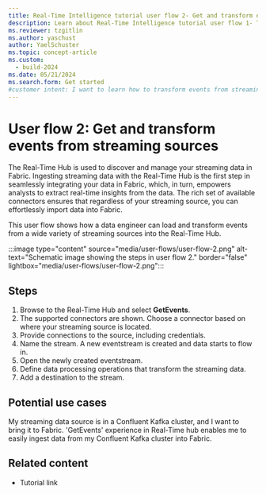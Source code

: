 ```yaml
---
title: Real-Time Intelligence tutorial user flow 2- Get and transform events from streaming sources
description: Learn about Real-Time Intelligence tutorial user flow 1- Transform events from streaming sources in Microsoft Fabric.
ms.reviewer: tzgitlin
ms.author: yaschust
author: YaelSchuster
ms.topic: concept-article
ms.custom:
  - build-2024
ms.date: 05/21/2024
ms.search.form: Get started
#customer intent: I want to learn how to transform events from streaming sources in Real-Time Intelligence.
---
```

# User flow 2: Get and transform events from streaming sources

The Real-Time Hub is used to discover and manage your streaming data in Fabric. Ingesting streaming data with the Real-Time Hub is the first step in seamlessly integrating your data in Fabric, which, in turn, empowers analysts to extract real-time insights from the data. The rich set of available connectors ensures that regardless of your streaming source, you can effortlessly import data into Fabric. 

This user flow shows how a data engineer can load and transform events from a wide variety of streaming sources into the Real-Time Hub. 

:::image type="content" source="media/user-flows/user-flow-2.png" alt-text="Schematic image showing the steps in user flow 2."  border="false" lightbox="media/user-flows/user-flow-2.png":::

## Steps

1. Browse to the Real-Time Hub and select **GetEvents**.
1. The supported connectors are shown. Choose a connector based on where your streaming source is located.
1. Provide connections to the source, including credentials.
1. Name the stream. A new eventstream  is created and data starts to flow in.
1. Open the newly created eventstream.
1. Define data processing operations that transform the streaming data.
1. Add a destination to the stream.

## Potential use cases

My streaming data source is in a Confluent Kafka cluster, and I want to
bring it to Fabric. 'GetEvents' experience in Real-Time hub enables me
to easily ingest data from my Confluent Kafka cluster into Fabric.

## Related content

- Tutorial link
